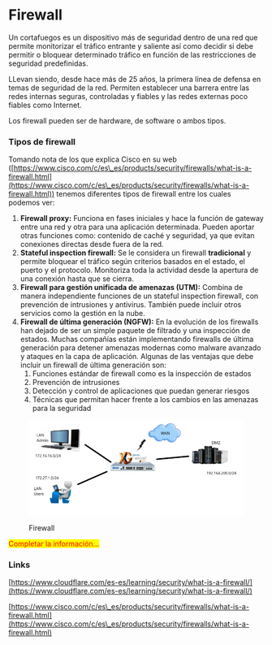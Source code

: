 # Firewall

Un cortafuegos es un dispositivo más de seguridad dentro de una red que permite monitorizar el tráfico entrante y saliente así como decidir si debe permitir o bloquear determinado tráfico en función de las restricciones de seguridad predefinidas.

LLevan siendo, desde hace más de 25 años, la primera línea de defensa en temas de seguridad de la red. Permiten establecer una barrera entre las redes internas seguras, controladas y fiables y las redes externas poco fiables como Internet.&#x20;

Los firewall pueden ser de hardware, de software o ambos tipos.

### Tipos de firewall

Tomando nota de los que explica Cisco en su web ([https://www.cisco.com/c/es\_es/products/security/firewalls/what-is-a-firewall.html](https://www.cisco.com/c/es\_es/products/security/firewalls/what-is-a-firewall.html)) tenemos diferentes tipos de firewall entre los cuales podemos ver:

1. **Firewall proxy:** Funciona en fases iniciales y hace la función de gateway entre una red y otra para una aplicación determinada. Pueden aportar otras funciones como: contenido de caché y seguridad, ya que evitan conexiones directas desde fuera de la red.&#x20;
2. **Stateful inspection firewall:** Se le considera un firewall **tradicional** y permite bloquear el tráfico según criterios basados en el estado, el puerto y el protocolo. Monitoriza toda la actividad desde la apertura de una conexión hasta que se cierra.
3. **Firewall para gestión unificada de amenazas (UTM):** Combina de manera independiente funciones de un stateful inspection firewall, con prevención de intrusiones y antivirus. También puede incluir otros servicios como la gestión en la nube.&#x20;
4. **Firewall de última generación (NGFW):** En la evolución de los firewalls han dejado de ser un simple paquete de filtrado y una inspección de estados. Muchas compañías están implementando firewalls de última generación para detener amenazas modernas como malware avanzado y ataques en la capa de aplicación. Algunas de las ventajas que debe incluir un firewall de última generación son:
   1. Funciones estándar de firewall como es la inspección de estados
   2. Prevención de intrusiones
   3. Detección y control de aplicaciones que puedan generar riesgos
   4. Técnicas que permitan hacer frente a los cambios en las amenazas para la seguridad



<figure><img src="../../.gitbook/assets/image (1).png" alt=""><figcaption><p>Firewall</p></figcaption></figure>

<mark style="color:red;">Completar la información...</mark>



### **Links**

[https://www.cloudflare.com/es-es/learning/security/what-is-a-firewall/](https://www.cloudflare.com/es-es/learning/security/what-is-a-firewall/)

[https://www.cisco.com/c/es\_es/products/security/firewalls/what-is-a-firewall.html](https://www.cisco.com/c/es\_es/products/security/firewalls/what-is-a-firewall.html)
